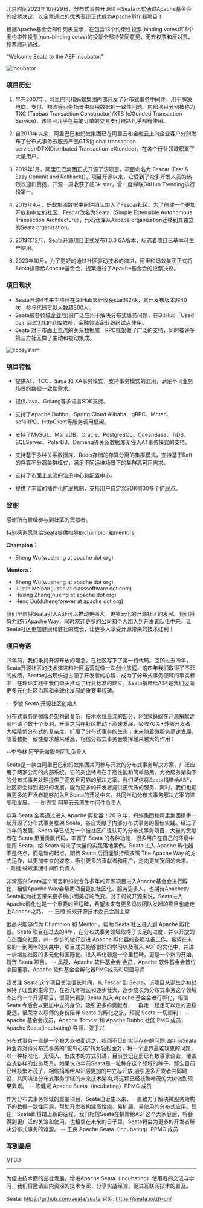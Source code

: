 北京时间2023年10月29日，分布式事务开源项目Seata正式通过Apache基金会的投票决议，以全票通过的优秀表现正式成为Apache孵化器项目！

根据Apache基金会邮件列表显示，在包含13个约束性投票(binding votes)和6个无约束性投票(non-binding votes)的投票全部持赞同意见，无弃权票和反对票，投票顺利通过。

“Welcome Seata to the ASF incubator.”

![incubator](https://img.alicdn.com/imgextra/i4/O1CN01ruMGuq1NyFePkx61d_!!6000000001638-0-tps-2076-1724.jpg)


### 项目历史

1. 早在2007年，阿里巴巴和蚂蚁集团内部开发了分布式事务中间件，用于解决电商、支付、物流等业务场景中应用数据的一致性问题。内部项目分别被称为TXC (Taobao Transaction Constructor)/XTS (eXtended Transaction Service)，该项目几乎在每笔订单的交易支付链路几乎都有使用。

2.  自2013年以来，阿里巴巴和蚂蚁集团已在阿里云和金融云上向企业客户分别发布了分布式事务云服务产品GTS(global transaction service)/DTX(Distributed Transaction-eXtended)，在各个行业领域积累了大量用户。

3. 2019年1月，阿里巴巴集团正式开源了该项目，项目命名为 Fescar (Fast & Easy Commit and Rollback)）。项目开源以来，它受到了众多开发人员的热烈欢迎和赞扬，开源一周收获了超3k star，曾一度蝉联GitHub Trending排行榜第一。

4. 2019年4月，蚂蚁集团数据中间件团队加入了Fescar社区。为了创建一个更加开放和中立的社区，Fescar改名为Seata（Simple Extensible Autonomous Transaction Architecture），代码仓库从Alibaba organization迁移到其独立的Seata organization。

5.  2019年12月，Seata开源项目正式发布1.0.0 GA版本，标志着项目已基本可生产使用。

6. 2023年10月，为了更好的通过社区驱动技术的演进，阿里和蚂蚁集团正式将Seata捐赠给Apache基金会，提案通过了Apache基金会的投票决议。


### 项目现状

- Seata开源4年来主项目在GitHub累计收获star超24k，累计发布版本超40次，参与代码贡献人数超300人。
- Seata被各领域企业/组织广泛应用于解决分布式事务问题，在GitHub「Used by」超过3.1k的仓库依赖，金融领域企业纷纷试点使用。
- Seata 对于市面上主流的关系数据库，RPC框架做了广泛的支持，同时被许多第三方社区做了主动和被动集成。

![ecosystem](https://img.alicdn.com/imgextra/i2/O1CN01jOhcWS22ycDFkZfRz_!!6000000007189-0-tps-950-460.jpg)


### 项目特性
- 提供AT、TCC、Saga 和 XA事务模式，支持事务模式的混用，满足不同业务场景的数据一致性需求。

- 提供Java、Golang等多语言SDK支持。

- 支持了Apache Dubbo、Spring Cloud Alibaba、gRPC、Motan、sofaRPC、HttpClient等服务调用框架。

- 支持了MySQL、MariaDB、Oracle、PostgreSQL、OceanBase、TiDB、SQLServer、PolarDB、Dameng等关系数据库无侵入AT事务模式的支持。

- 支持基于多种关系数据库、Redis存储的存算分离的集群模式，支持基于Raft的存算不分离集群模式，满足不同运维场景下的集群高可用需求。

- 支持了市面上主流的注册中心和配置中心。

- 提供了丰富的插件化扩展机制，支持用户自定义SDK侧30多个扩展点。

### 致谢

感谢所有曾经参与到社区的贡献者。

特别感谢愿意给Seata提供指导的champion和mentors:

**Champion：**
- Sheng Wu(wusheng at apache dot org)

**Mentors：**
- Sheng Wu(wusheng at apache dot org)
- Justin Mclean(justin at classsoftware dot com)
- Huxing Zhang(huxing at apache dot org)
- Heng Du(duhengforever at apache dot org)

我们坚信将Seata引入ASF可以推动更强大，更多元化的开源社区的发展。我们将努力践行Apache Way，同时欢迎更多的公司和个人加入到开发者队伍中来，让Seata社区更加健康和健壮的成长，让更多人享受开源带来的技术红利！

### 项目寄语
四年前，我们秉持开源开放的理念，在社区写下了第一行代码。回顾过去四年，Seata开源社区的技术演进和社区运营就像一次创业旅程。这四年我们取得了不菲的成绩，Seata的出现快速占领了开发者的心智，成为了分布式事务领域的事实标准，在理论实践中我们牵头推动了行业标准的建立。Seata捐赠给ASF是我们迈向更多元化社区治理和全球化发展的重要里程碑。

-- 季敏 Seata 开源社区创始人


分布式事务是微服务架构最复杂，技术水位最深的部分，阿里&蚂蚁在开源捐献之前申请了数十个专利，开源之后在社区推动下高速发展，吸收70%+外部开发者，大幅降低分布式的复杂度，扩展了分布式事务的生态；未来随着微服务高速发展，随着数据一致性要求越来越高，相信分布式事务会发挥越来越大的作用！

--李艳林 阿里云微服务团队负责人

Seata是一款由阿里巴巴和蚂蚁集团共同参与开发的分布式事务解决方案，广泛应用于两家公司的内部系统。它的突出特点在于高性能和简单易用，为微服务架构下的分布式事务处理提供了高效且可靠的解决方案。我们坚信将Seata捐赠给ASF，社区将会得到更好的发展，能为更多的开发者提供更优质的服务。同时，我们也期待更多的开发者能够加入到Seata的开发中来，共同推动分布式事务解决方案的进步和发展。
-- 谢吉宝 阿里云云原生中间件负责人

恭喜 Seata 全票通过进入 Apache 孵化器！2019 年，蚂蚁集团和阿里集团携手一起开源了分布式事务框架 Seata，各自贡献了内部分布式事务的最佳实践。经过了四年的发展，Seata 早已成为一个被社区广泛认可的分布式事务项目，大量的贡献者在 Seata 里面贡献代码，丰富了 Seata 的各种功能，很多用户在自己的环境中使用 Seata，给 Seata 带来了大量的实践落地案例。Seata 进入 Apache 孵化器不是终点，而是新的起点，期待 Seata 后面能够持续按照 The Apache Way 的方式运作，以更加中立的姿态，吸引更多的贡献者和用户，走向更加宽阔的未来。
-- 黄挺  蚂蚁集团中间件负责人

非常高兴Seata这个阿里和蚂蚁合作多年的开源项目进入Apache基金会进行孵化，相信Apache Way会帮助项目更加社区化、服务更多人，也期待Apache的Seata能为社区带来更多微小而美好的改变。对于蚂蚁开源来说，Seata进入Apache孵化也是一个重要的里程碑，希望未来有更多蚂蚁团队发起的项目也能走上Apache之路。
-- 王旭 蚂蚁开源技术委员会副主席

很高兴能够作为 Champion 和 Mentor ，帮助 Seata 社区进入到 Apache 孵化器。Seata 项目在过去的4年，在分布式事务领域取得了长足的进度，并以开放的心态面向社区，并一步步的做好走进 Apache 孵化器的各项准备工作。希望在未来的一到两年的实践中，项目成员能够很好的学习以及融入 ASF 的文化中，并进一步增加社区的多元化和国际化。进入孵化器是一个里程碑，更是一个新的开始，祝贺 Seata 项目。
-- 吴晟，Apache 软件基金会 会员，Apache 软件基金会首位中国董事，Apache 软件基金会孵化器PMC成员和项目导师

我关注 Seata 这个项目关注很长时间，从 Fescar 到 Seata，该项目从诞生之初就保持了旺盛的生命力，在近几年社区和逐步壮大，逐步成长为分布式事务这个领域杰出的一个开源项目，很高兴看到 Seata 加入 Apache 基金会进行孵化，相信 Seata 今后会以更加中立的身份，吸引更多的贡献者，一群走一起走可以走的更稳更远。很荣幸以导师的身份陪伴 Seata 的孵化之旅，预祝 Seata 一切顺利！
-- Apache 基金会成员，Apache Tomcat 和 Apache Dubbo 社区 PMC 成员，Apache Seata(incubating) 导师，张乎兴

分布式事务一直是一个被大众敬而远之，视而不见却实际存在的问题,四年前Seata将业界对待分布式事务的“鸵鸟心态”转为轻松面对，将一个业界最难攻克的问题，以一种标准化、无侵入、低成本的方式引进，目前登记在册已有数百家企业，覆盖各式各样的业务场景。如果说四年前Seata是一粒种在这个领域的种子，那么目前已经枝繁叶茂了，相信捐赠给ASF后更加的中立与开放,吸引更多开发者共同建设，共同演进分布式事务领域的未来技术架构,将这颗已经枝繁叶茂的大树做到硕果累累。
-- 陈健斌 Apache Seata（incubating）PPMC 成员

作为分布式事务领域的重要项目，Seata自诞生以来，一直致力于解决微服务架构下的数据一致性问题，帮助开发者构建高性能、易扩展、易使用的分布式应用。现在，Seata即将踏上新的征程。我们相信Seata在捐赠给ASF这个大家庭后，将会得到更广泛的关注和使用，也相信在未来的日子里，Seata将会为更多的开发者解决分布式事务的难题。
-- 王良 Apache Seata（incubating）PPMC 成员


### 写到最后
//TBD

---
为促进技术圈的茁壮发展，增进Apache Seata（incubating）使用者的交流与学习，我们将邀请业内资深的技术专家，分享实战经验，促进互联网技术的普及。


Seata: https://github.com/seata/seata
官网: https://seata.io/zh-cn/ 